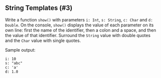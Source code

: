 ## String Templates (#3)

Write a function `show()` with parameters `i: Int`, `s: String`, `c: Char` and
`d: Double`. On the console, `show()` displays the value of each parameter on
its own line: first the name of the identifier, then a colon and a space, and
then the value of that identifier. Surround the `String` value with double quotes
and the `Char` value with single quotes.

Sample output:

```text
i: 10
s: "abc"
c: 'a'
d: 1.0
```
